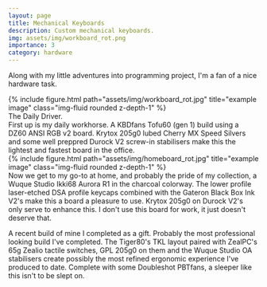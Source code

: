 ```yaml
---
layout: page
title: Mechanical Keyboards
description: Custom mechanical keyboards.
img: assets/img/workboard_rot.png
importance: 3
category: hardware
---
```


Along with my little adventures into programming project, I'm a fan of a nice hardware task.
<div class="row">
    <div class="col-sm mt-3 mt-md-0">
        {% include figure.html path="assets/img/workboard_rot.jpg" title="example image" class="img-fluid rounded z-depth-1" %}
    </div>
</div>
<div class="caption">
    The Daily Driver.
</div>
First up is my daily workhorse. A KBDfans Tofu60 (gen 1) build using a DZ60 ANSI RGB v2 board. Krytox 205g0 lubed Cherry MX Speed Silvers and some well preppred Durock V2 screw-in stabilisers make this the lightest and fastest board in the office.
<div class="row">
    <div class="col-sm mt-3 mt-md-0">
        {% include figure.html path="assets/img/homeboard_rot.jpg" title="example image" class="img-fluid rounded z-depth-1" %}
    </div>
</div>
<div class="caption">
    
</div>
Now we get to my go-to at home, and probably the pride of my collection, a Wuque Studio Ikki68 Aurora R1 in the charcoal colorway. The lower profile laser-etched DSA profile keycaps combined with the Gateron Black Box Ink V2's make this a board a pleasure to use. Krytox 205g0 on Durock V2's only serve to enhance this. I don't use this board for work, it just doesn't deserve that.

A recent build of mine I completed as a gift. Probably the most professional looking build I've completed. The Tiger80's TKL layout paired with ZealPC's 65g Zealio tactile switches, GPL 205g0 on them and the Wuque Studio OA stabilisers create possibly the most refined ergonomic experience I've produced to date. Complete with some Doubleshot PBTfans, a sleeper like this isn't to be slept on.
